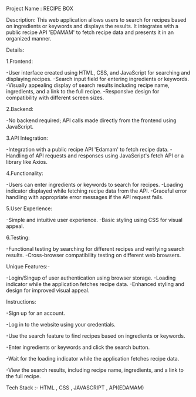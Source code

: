 Project Name : RECIPE BOX

Description:
This web application allows users to search for recipes based on ingredients or keywords and displays the results. It integrates with a public recipe API 'EDAMAM' to fetch recipe data and presents it in an organized manner.

Details:

1.Frontend:

-User interface created using HTML, CSS, and JavaScript for searching and displaying recipes.
-Search input field for entering ingredients or keywords.
-Visually appealing display of search results including recipe name, ingredients, and a link to the full recipe.
-Responsive design for compatibility with different screen sizes.

2.Backend:

-No backend required; API calls made directly from the frontend using JavaScript.

3.API Integration:

-Integration with a public recipe API 'Edamam' to fetch recipe data.
-Handling of API requests and responses using JavaScript's fetch API or a library like Axios.

4.Functionality:

-Users can enter ingredients or keywords to search for recipes.
-Loading indicator displayed while fetching recipe data from the API.
-Graceful error handling with appropriate error messages if the API request fails.

5.User Experience:

-Simple and intuitive user experience.
-Basic styling using CSS for visual appeal.

6.Testing:

-Functional testing by searching for different recipes and verifying search results.
-Cross-browser compatibility testing on different web browsers.

Unique Features:-

-Login/Singup of user authentication using browser storage.
-Loading indicator while the application fetches recipe data. 
-Enhanced styling and design for improved visual appeal.

Instructions:

-Sign up for an account.

-Log in to the website using your credentials.

-Use the search feature to find recipes based on ingredients or keywords.

-Enter ingredients or keywords and click the search button.

-Wait for the loading indicator while the application fetches recipe data.

-View the search results, including recipe name, ingredients, and a link to the full recipe.

Tech Stack :- HTML , CSS , JAVASCRIPT , API(EDAMAM)

